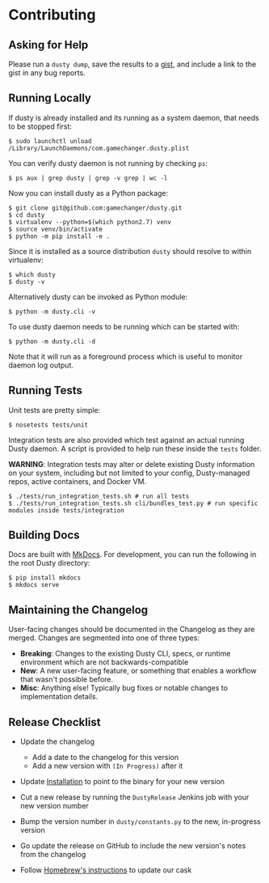 # Contributing

## Asking for Help

Please run a `dusty dump`, save the results to a [gist](https://gist.github.com/),
and include a link to the gist in any bug reports.

## Running Locally

If dusty is already installed and its running as a system daemon,
that needs to be stopped first:

```
$ sudo launchctl unload /Library/LaunchDaemons/com.gamechanger.dusty.plist
```

You can verify dusty daemon is not running by checking `ps`:

```
$ ps aux | grep dusty | grep -v grep | wc -l
```

Now you can install dusty as a Python package:

```
$ git clone git@github.com:gamechanger/dusty.git
$ cd dusty
$ virtualenv --python=$(which python2.7) venv
$ source venv/bin/activate
$ python -m pip install -e .
```

Since it is installed as a source distribution `dusty` should resolve to within virtualenv:

```
$ which dusty
$ dusty -v
```

Alternatively dusty can be invoked as Python module:

```
$ python -m dusty.cli -v
```

To use dusty daemon needs to be running which can be started with:

```
$ python -m dusty.cli -d
```

Note that it will run as a foreground process which is useful to monitor daemon log output.

## Running Tests

Unit tests are pretty simple:

```
$ nosetests tests/unit
```

Integration tests are also provided which test against an actual running
Dusty daemon. A script is provided to help run these inside the `tests`
folder.

**WARNING**: Integration tests may alter or delete existing Dusty
information on your system, including but not limited to your config,
Dusty-managed repos, active containers, and Docker VM.

```
$ ./tests/run_integration_tests.sh # run all tests
$ ./tests/run_integration_tests.sh cli/bundles_test.py # run specific modules inside tests/integration
```

## Building Docs

Docs are built with [MkDocs](http://www.mkdocs.org/). For development, you can
run the following in the root Dusty directory:
```
$ pip install mkdocs
$ mkdocs serve
```

## Maintaining the Changelog

User-facing changes should be documented in the Changelog as they are merged. Changes are segmented
into one of three types:

* **Breaking**: Changes to the existing Dusty CLI, specs, or runtime environment which are not backwards-compatible
* **New**: A new user-facing feature, or something that enables a workflow that wasn't possible before.
* **Misc**: Anything else! Typically bug fixes or notable changes to implementation details.

## Release Checklist

* Update the changelog
    * Add a date to the changelog for this version
    * Add a new version with `(In Progress)` after it

* Update [Installation](installation.md) to point to the binary for your new version

* Cut a new release by running the `DustyRelease` Jenkins job with your new version number

* Bump the version number in `dusty/constants.py` to the new, in-progress version

* Go update the release on GitHub to include the new version's notes from the changelog

* Follow [Homebrew's instructions](https://github.com/caskroom/homebrew-cask/blob/master/CONTRIBUTING.md#updating-a-cask) to update our cask
